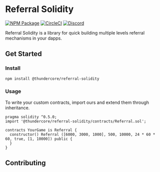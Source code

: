 # Referral Solidity
[![NPM Package](https://img.shields.io/npm/v/@thundercore/referral-solidity.svg?style=flat-square)](https://www.npmjs.org/package/@thundercore/referral-solidity)
[![CircleCI](https://img.shields.io/circleci/build/github/thundercore/referral-solidity.svg)](https://circleci.com/gh/thundercore/referral-solidity/tree/master)
[![Discord](https://img.shields.io/discord/467102816230440970.svg?label=&logo=discord&logoColor=ffffff&color=7389D8&labelColor=6A7EC2)](https://discord.gg/5EbxXfw)

Referral Solidity is a library for quick building multiple levels referral mechanisms in your dapps.

## Get Started

### Install

```bash
npm install @thundercore/referral-solidity
```

### Usage
To write your custom contracts, import ours and extend them through inheritance.


```solidity
pragma solidity ^0.5.0;
import '@thundercore/referral-solidity/contracts/Referral.sol';

contracts YourGame is Referral {
  constructor() Referral ([6000, 3000, 1000], 500, 10000, 24 * 60 * 60, true, [1, 10000]) public {
  }
}

```

## Contributing
